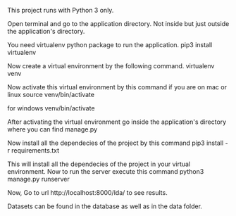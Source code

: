 This project runs with Python 3 only.

Open terminal and go to the application directory. Not inside but just outside the application's directory.

You need virtualenv python package to run the application.
pip3 install virtualenv

Now create a  virtual environment by the following command.
virtualenv venv

Now activate this virtual environment by this command if you are on mac or linux
source venv/bin/activate

for windows
venv/bin/activate

After activating the virtual environment
go inside the application's directory where you can find manage.py

Now install all the dependecies of the project by this command
pip3 install -r requirements.txt

This will install all the dependecies of the project in your virtual environment.
Now to run the server execute this command
python3 manage.py runserver

Now, Go to url http://localhost:8000/lda/ to see results.

Datasets can be found in the database as well as in the data folder.
